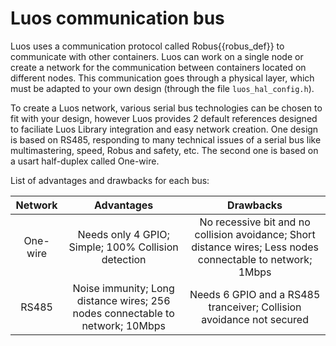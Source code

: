 # Luos communication bus

Luos uses a communication protocol called <span class="cust_tooltip">Robus<span class="cust_tooltiptext">{{robus_def}}</span></span> to communicate with other containers. 
Luos can work on a single node or create a network for the communication between containers located on different nodes. This communication goes through a physical layer, which must be adapted to your own design (through the file `luos_hal_config.h`). 

To create a Luos network, various serial bus technologies can be chosen to fit with your design, however Luos provides 2 default references designed to faciliate Luos Library integration and easy network creation. One design is based on RS485, responding to many technical issues of a serial bus like multimastering, speed, Robus and safety, etc. The second one is based on a usart half-duplex called One-wire.

List of advantages and drawbacks for each bus:

| Network | Advantages | Drawbacks
| :---: | :---: | :---: |
| One-wire | Needs only 4 GPIO; Simple; 100% Collision detection | No recessive bit and no collision avoidance; Short distance wires; Less nodes connectable to network; 1Mbps |
| RS485 | Noise immunity; Long distance wires; 256 nodes connectable to network; 10Mbps  | Needs 6 GPIO and a RS485 tranceiver; Collision avoidance not secured|
